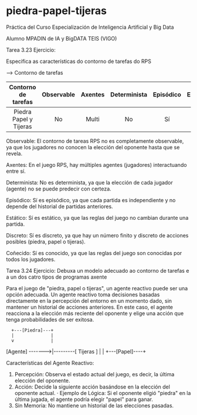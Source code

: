 # piedra-papel-tijeras
Práctica del Curso Especialización de Inteligencia Artificial y Big Data

Alumno MPADIN de IA y BigDATA TEIS (VIGO)


Tarea 3.23
Ejercicio:

Especifica as características do contorno de tarefas do RPS

--> Contorno de tarefas

| Contorno de tarefas | Observable | Axentes | Determinista | Episódico | Estático | Discreto | Coñecido |
|:---------------------:|:-----------:|:--------:|:--------------:|:-----------:|:----------:|:----------:|:----------:|
| Piedra Papel y Tijeras                           | No                     | Multi                | No                        | Sí                      | Sí                    | Sí                    | Sí                      |

Observable: El contorno de tareas RPS no es completamente observable, ya que los jugadores no conocen la elección del oponente hasta que se revela.

Axentes: En el juego RPS, hay múltiples agentes (jugadores) interactuando entre sí.

Determinista: No es determinista, ya que la elección de cada jugador (agente) no se puede predecir con certeza.

Episódico: Sí es episódico, ya que cada partida es independiente y no depende del historial de partidas anteriores.

Estático: Sí es estático, ya que las reglas del juego no cambian durante una partida.

Discreto: Sí es discreto, ya que hay un número finito y discreto de acciones posibles (piedra, papel o tijeras).

Coñecido: Sí es conocido, ya que las reglas del juego son conocidas por todos los jugadores.

Tarea 3.24
Ejercicio:
Debuxa un modelo adecuado ao contorno de tarefas e a un dos catro tipos de programas axente


Para el juego de "piedra, papel o tijeras", un agente reactivo puede ser una opción adecuada. Un agente reactivo toma decisiones basadas directamente en la percepción del entorno en un momento dado, sin mantener un historial de acciones anteriores. En este caso, el agente reacciona a la elección más reciente del oponente y elige una acción que tenga probabilidades de ser exitosa.

      +---[Piedra]---+
      |              |
      v              |
   [Agente] ------->|---------[ Tijeras ]
      |              |
      +---[Papel]----+


Características del Agente Reactivo:
1) Percepción: Observa el estado actual del juego, es decir, la última elección del oponente.
2) Acción: Decide la siguiente acción basándose en la elección del oponente actual.
    · Ejemplo de Lógica: Si el oponente eligió "piedra" en la última jugada, el agente podría elegir "papel" para ganar.
3) Sin Memoria: No mantiene un historial de las elecciones pasadas.

